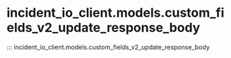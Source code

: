 # incident_io_client.models.custom_fields_v2_update_response_body

::: incident_io_client.models.custom_fields_v2_update_response_body
